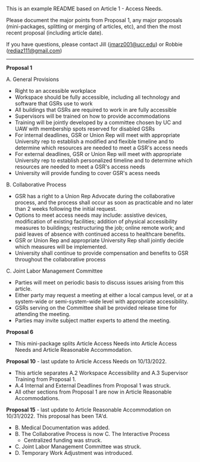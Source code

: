 This is an example README based on Article 1 - Access Needs.


Please document the major points from Proposal 1, any major proposals (mini-packages, splitting or merging of articles, etc), and then the most recent proposal (including article date). 


If you have questions, please contact Jill (jmarz001@ucr.edu) or Robbie (rediaz111@gmail.com)

---

**Proposal 1**

A. General Provisions
- Right to an accessible workplace
- Workspace should be fully accessible, including all technology and software that GSRs use to work
- All buildings that GSRs are required to work in are fully accessible
- Supervisors will be trained on how to provide accommodations
- Training will be jointly developed by a committee chosen by UC and UAW with membership spots reserved for disabled GSRs
- For internal deadlines, GSR or Union Rep will meet with appropriate University rep to establish a modified and flexible timeline and to determine which resources are needed to meet a GSR's access needs
- For external deadlines, GSR or Union Rep will meet with appropriate University rep to establish personalized timeline and to determine which resources are needed to meet a GSR's access needs
- University will provide funding to cover GSR's acess needs

B. Collaborative Process
- GSR has a right to a Union Rep Advocate during the collaborative process, and the process shall occur as soon as practicable and no later than 2 weeks following the initial request.
- Options to meet access needs may include: assistive devices, modification of existing facilities; addition of physical accessibility measures to buildings; restructuring the job; online remote work; and paid leaves of absence with continued access to healthcare benefits.
- GSR or Union Rep and appropriate University Rep shall jointly decide which measures will be implemented.
- University shall continue to provide compensation and benefits to GSR throughout the collaborative process

C. Joint Labor Management Committee
- Parties will meet on periodic basis to discuss issues arising from this article.
- Either party may request a meeting at either a local campus level, or at a system-wide or semi-system-wide level with appropriate accessibility.
- GSRs serving on the Committee shall be provided release time for attending the meeting.
- Parties may invite subject matter experts to attend the meeting.

**Proposal 6**
- This mini-package splits Article Access Needs into Article Access Needs and Article Reasonable Accommodation.


**Proposal 10** - last update to Article Access Needs on 10/13/2022. 
- This article separates A.2 Workspace Accessibility and A.3 Supervisor Training from Proposal 1. 
- A.4 Internal and External Deadlines from Proposal 1 was struck. 
- All other sections from Proposal 1 are now in Article Reasonable Accommodations.


**Proposal 15** - last update to Article Reasonable Accommodation on 10/31/2022. This proposal has been TA'd.
- B. Medical Documentation was added.
- B. The Collaborative Process is now C. The Interactive Process
  - Centralized funding was struck.
- C. Joint Labor Management Committee was struck.
- D. Temporary Work Adjustment was introduced.

